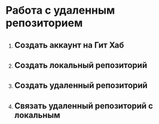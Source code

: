 # Работа с удаленным репозиторием
1. ## Создать аккаунт на Гит Хаб
2. ## Создать локальный репозиторий
3. ## Создать удаленный репозиторий
4. ## Связать удаленный репозиторий с локальным
